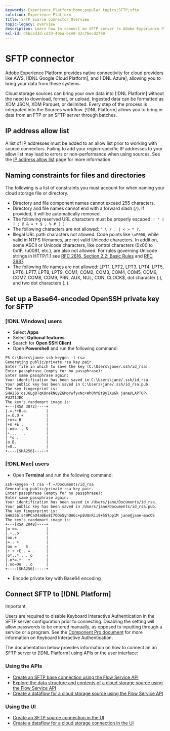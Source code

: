 ```yaml
---
keywords: Experience Platform;home;popular topics;SFTP;sftp
solution: Experience Platform
title: SFTP Source Connector Overview
topic-legacy: overview
description: Learn how to connect an SFTP server to Adobe Experience Platform using APIs or the user interface.
exl-id: d5bced3d-cd33-40ea-bce0-32c76ecd2790
---
```

# SFTP connector

Adobe Experience Platform provides native connectivity for cloud providers like AWS, [!DNL Google Cloud Platform], and [!DNL Azure], allowing you to bring your data from these systems.

Cloud storage sources can bring your own data into [!DNL Platform] without the need to download, format, or upload. Ingested data can be formatted as XDM JSON, XDM Parquet, or delimited. Every step of the process is integrated into the Sources workflow. [!DNL Platform] allows you to bring in data from an FTP or an SFTP server through batches.

## IP address allow list

A list of IP addresses must be added to an allow list prior to working with source connectors. Failing to add your region-specific IP addresses to your allow list may lead to errors or non-performance when using sources. See the [IP address allow list](../../ip-address-allow-list.md) page for more information.

## Naming constraints for files and directories

The following is a list of constraints you must account for when naming your cloud storage file or directory.

- Directory and file component names cannot exceed 255 characters.
- Directory and file names cannot end with a forward slash (`/`). If provided, it will be automatically removed.
- The following reserved URL characters must be properly escaped: `! ' ( ) ; @ & = + $ , % # [ ]`
- The following characters are not allowed: `" \ / : | < > * ?`.
- Illegal URL path characters not allowed. Code points like `\uE000`, while valid in NTFS filenames, are not valid Unicode characters. In addition, some ASCII or Unicode characters, like control characters (0x00 to 0x1F, \u0081, etc.), are also not allowed. For rules governing Unicode strings in HTTP/1.1 see [RFC 2616, Section 2.2: Basic Rules](https://www.ietf.org/rfc/rfc2616.txt) and [RFC 3987](https://www.ietf.org/rfc/rfc3987.txt).
- The following file names are not allowed: LPT1, LPT2, LPT3, LPT4, LPT5, LPT6, LPT7, LPT8, LPT9, COM1, COM2, COM3, COM4, COM5, COM6, COM7, COM8, COM9, PRN, AUX, NUL, CON, CLOCK$, dot character (.), and two dot characters (..).

## Set up a Base64-encoded OpenSSH private key for SFTP

### [!DNL Windows] users

- Select **Apps**
- Select **Optional features**
- Search for **Open SSH Client**
- Open **Powershell** and run the following command:

```shell
PS C:\Users\jane> ssh-keygen -t rsa
Generating public/private rsa key pair.
Enter file in which to save the key (C:\Users\jane/.ssh/id_rsa):
Enter passphrase (empty for no passphrase):
Enter same passphrase again:
Your identification has been saved in C:\Users\jane/.ssh/id_rsa.
Your public key has been saved in C:\Users\jane/.ssh/id_rsa.pub.
The key fingerprint is:
SHA256:osJ6Lg0TqK8nekNQyZGMoYwfyxNc+Wh0hYBtBylXuGk jane@LAPTOP-FUJT1JEC
The key's randomart image is:
+---[RSA 3072]----+
|.=.*+B.o.        |
|=.O.O +          |
|+o+= B           |
|+o +E .          |
|.o=o  . S        |
|+... . .         |
| *o .            |
|o.B.             |
|=O..             |
+----[SHA256]-----+
```

### [!DNL Mac] users

- Open **Terminal** and run the following command:

```shell
ssh-keygen -t rsa -f ~/Documents/id_rsa
Generating public/private rsa key pair.
Enter passphrase (empty for no passphrase):
Enter same passphrase again:
Your identification has been saved in /Users/jane/Documents/id_rsa.
Your public key has been saved in /Users/jane/Documents/id_rsa.pub.
The key fingerprint is:
SHA256:s49PCaO4a0Ee8I7OOeSyhQAGc+pSUQnRii9+5S7pp1M jane@jane-macOS
The key's randomart image is:
+---[RSA 2048]----+
|o ==..           |
|.+..o            |
|oo.+             |
|=.. +            |
|oo = .  S        |
|+.+ +E . = .     |
|o*..*.. . o      |
|.o*=.+   +       |
|.oo=Oo  ..o      |
+----[SHA256]-----+
```

- Encode private key with Base64 encoding

## Connect SFTP to [!DNL Platform]

>[!IMPORTANT]
>
>Users are required to disable Keyboard Interactive Authentication in the SFTP server configuration prior to connecting. Disabling the setting will allow passwords to be entered manually, as opposed to inputting through a service or a program. See the [Component Pro document](https://doc.componentpro.com/ComponentPro-Sftp/authenticating-with-a-keyboard-interactive-authentication) for more information on Keyboard Interactive Authentication.

The documentation below provides information on how to connect an an SFTP server to [!DNL Platform] using APIs or the user interface:

### Using the APIs

- [Create an SFTP base connection using the Flow Service API](../../tutorials/api/create/cloud-storage/sftp.md)
- [Explore the data structure and contents of a cloud storage source using the Flow Service API](../../tutorials/api/explore/cloud-storage.md)
- [Create a dataflow for a cloud storage source using the Flow Service API](../../tutorials/api/collect/cloud-storage.md)

### Using the UI

- [Create an SFTP source connection in the UI](../../tutorials/ui/create/cloud-storage/sftp.md)
- [Create a dataflow for a cloud storage connection in the UI](../../tutorials/ui/dataflow/batch/cloud-storage.md)
